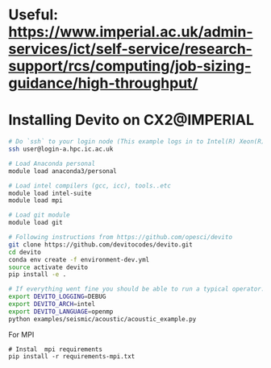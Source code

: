 # Useful: https://www.imperial.ac.uk/admin-services/ict/self-service/research-support/rcs/computing/job-sizing-guidance/high-throughput/
# Installing Devito on CX2@IMPERIAL

```sh
# Do `ssh` to your login node (This example logs in to Intel(R) Xeon(R) CPU E5-2620 login node)
ssh user@login-a.hpc.ic.ac.uk

# Load Anaconda personal
module load anaconda3/personal

# Load intel compilers (gcc, icc), tools..etc
module load intel-suite
module load mpi

# Load git module
module load git

# Following instructions from https://github.com/opesci/devito
git clone https://github.com/devitocodes/devito.git
cd devito
conda env create -f environment-dev.yml
source activate devito
pip install -e .

# If everything went fine you should be able to run a typical operator. i.e.:
export DEVITO_LOGGING=DEBUG
export DEVITO_ARCH=intel
export DEVITO_LANGUAGE=openmp
python examples/seismic/acoustic/acoustic_example.py
```

For MPI

```
# Instal  mpi requirements
pip install -r requirements-mpi.txt 
```


